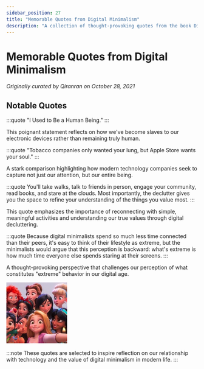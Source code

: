 ```yaml
---
sidebar_position: 27
title: "Memorable Quotes from Digital Minimalism"
description: "A collection of thought-provoking quotes from the book Digital Minimalism highlighting our relationship with technology"
---
```


# Memorable Quotes from Digital Minimalism

*Originally curated by Qiranran on October 28, 2021*

## Notable Quotes

:::quote
"I Used to Be a Human Being."
:::

This poignant statement reflects on how we've become slaves to our electronic devices rather than remaining truly human.

:::quote
"Tobacco companies only wanted your lung, but Apple Store wants your soul."
:::

A stark comparison highlighting how modern technology companies seek to capture not just our attention, but our entire being.

:::quote
You'll take walks, talk to friends in person, engage your community, read books, and stare at the clouds. Most importantly, the declutter gives you the space to refine your understanding of the things you value most.
:::

This quote emphasizes the importance of reconnecting with simple, meaningful activities and understanding our true values through digital decluttering.

:::quote
Because digital minimalists spend so much less time connected than their peers, it's easy to think of their lifestyle as extreme, but the minimalists would argue that this perception is backward: what's extreme is how much time everyone else spends staring at their screens.
:::

A thought-provoking perspective that challenges our perception of what constitutes "extreme" behavior in our digital age.

![Reflection on Digital Minimalism](./img/digital-minimalism-quotes/image_1.jpg)

:::note
These quotes are selected to inspire reflection on our relationship with technology and the value of digital minimalism in modern life.
:::
